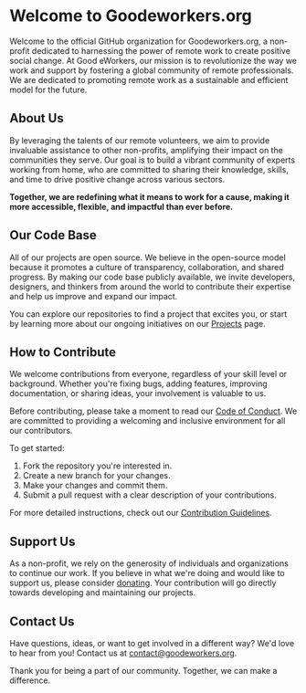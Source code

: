 # Welcome to Goodeworkers.org

Welcome to the official GitHub organization for Goodeworkers.org, a non-profit dedicated to harnessing the power of remote work to create positive social change. At Good eWorkers, our mission is to revolutionize the way we work and support by fostering a global community of remote professionals. We are dedicated to promoting remote work as a sustainable and efficient model for the future. 

## About Us

By leveraging the talents of our remote volunteers, we aim to provide invaluable assistance to other non-profits, amplifying their impact on the communities they serve. Our goal is to build a vibrant community of experts working from home, who are committed to sharing their knowledge, skills, and time to drive positive change across various sectors. 

**Together, we are redefining what it means to work for a cause, making it more accessible, flexible, and impactful than ever before.**


## Our Code Base

All of our projects are open source. We believe in the open-source model because it promotes a culture of transparency, collaboration, and shared progress. By making our code base publicly available, we invite developers, designers, and thinkers from around the world to contribute their expertise and help us improve and expand our impact.

You can explore our repositories to find a project that excites you, or start by learning more about our ongoing initiatives on our [Projects](https://github.com/goodeworkers) page.

## How to Contribute

We welcome contributions from everyone, regardless of your skill level or background. Whether you're fixing bugs, adding features, improving documentation, or sharing ideas, your involvement is valuable to us.

Before contributing, please take a moment to read our [Code of Conduct](./CODE_OF_CONDUCT.md). We are committed to providing a welcoming and inclusive environment for all our contributors.

To get started:

1. Fork the repository you're interested in.
2. Create a new branch for your changes.
3. Make your changes and commit them.
4. Submit a pull request with a clear description of your contributions.

For more detailed instructions, check out our [Contribution Guidelines](CONTRIBUTING.md).


## Support Us

As a non-profit, we rely on the generosity of individuals and organizations to continue our work. If you believe in what we're doing and would like to support us, please consider [donating](https://www.helloasso.com/associations/goodeworkers/formulaires/1). Your contribution will go directly towards developing and maintaining our projects.

## Contact Us

Have questions, ideas, or want to get involved in a different way? We'd love to hear from you! Contact us at [contact@goodeworkers.org](mailto:contact@goodeworkers.org).

Thank you for being a part of our community. Together, we can make a difference.

